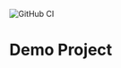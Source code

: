 ![GitHub CI](https://github.com/blocker147/demo_with_mave_actions/actions/workflows/ci.yml/badge.svg)

# Demo Project
